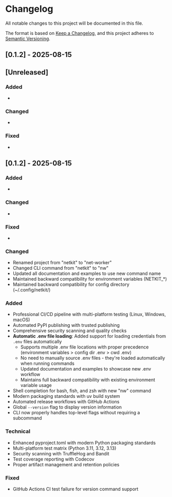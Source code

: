 # Changelog

All notable changes to this project will be documented in this file.

The format is based on [Keep a Changelog](https://keepachangelog.com/en/1.0.0/),
and this project adheres to [Semantic Versioning](https://semver.org/spec/v2.0.0.html).

## [0.1.2] - 2025-08-15

## [Unreleased]

### Added
- 

### Changed
- 

### Fixed
- 


## [0.1.2] - 2025-08-15

### Added
- 

### Changed
- 

### Fixed
- 


### Changed
- Renamed project from "netkit" to "net-worker"
- Changed CLI command from "netkit" to "nw"
- Updated all documentation and examples to use new command name
- Maintained backward compatibility for environment variables (NETKIT_*)
- Maintained backward compatibility for config directory (~/.config/netkit/)

### Added
- Professional CI/CD pipeline with multi-platform testing (Linux, Windows, macOS)
- Automated PyPI publishing with trusted publishing
- Comprehensive security scanning and quality checks
- **Automatic .env file loading**: Added support for loading credentials from `.env` files automatically
  - Supports multiple .env file locations with proper precedence (environment variables > config dir .env > cwd .env)
  - No need to manually source .env files - they're loaded automatically when running commands
  - Updated documentation and examples to showcase new .env workflow
  - Maintains full backward compatibility with existing environment variable usage
- Shell completion for bash, fish, and zsh with new "nw" command
- Modern packaging standards with uv build system
- Automated release workflows with GitHub Actions
- Global `--version` flag to display version information
- CLI now properly handles top-level flags without requiring a subcommand


### Technical
- Enhanced pyproject.toml with modern Python packaging standards
- Multi-platform test matrix (Python 3.11, 3.12, 3.13)
- Security scanning with TruffleHog and Bandit
- Test coverage reporting with Codecov
- Proper artifact management and retention policies

### Fixed
- GitHub Actions CI test failure for version command support
